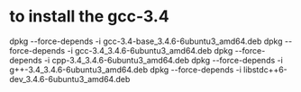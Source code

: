 # to install the gcc-3.4
dpkg --force-depends -i gcc-3.4-base_3.4.6-6ubuntu3_amd64.deb 
dpkg --force-depends -i gcc-3.4_3.4.6-6ubuntu3_amd64.deb
dpkg --force-depends -i cpp-3.4_3.4.6-6ubuntu3_amd64.deb
dpkg --force-depends -i g++-3.4_3.4.6-6ubuntu3_amd64.deb
dpkg --force-depends -i libstdc++6-dev_3.4.6-6ubuntu3_amd64.deb 
